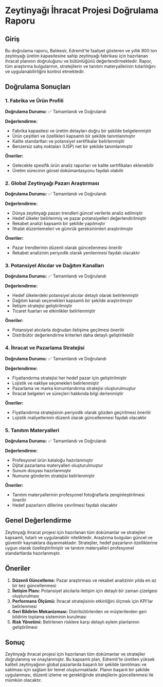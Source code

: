 # Zeytinyağı İhracat Projesi Doğrulama Raporu

## Giriş

Bu doğrulama raporu, Balıkesir, Edremit'te faaliyet gösteren ve yıllık 900 ton zeytinyağı üretim kapasitesine sahip zeytinyağı fabrikası için hazırlanan ihracat planının doğruluğunu ve bütünlüğünü değerlendirmektedir. Rapor, tüm araştırma bulgularının, stratejilerin ve tanıtım materyallerinin tutarlılığını ve uygulanabilirliğini kontrol etmektedir.

## Doğrulama Sonuçları

### 1. Fabrika ve Ürün Profili

**Doğrulama Durumu:** ✅ Tamamlandı ve Doğrulandı

**Değerlendirme:**
- Fabrika kapasitesi ve üretim detayları doğru bir şekilde belgelenmiştir
- Ürün çeşitleri ve özellikleri kapsamlı bir şekilde tanımlanmıştır
- Kalite standartları ve potansiyel sertifikalar belirlenmiştir
- Benzersiz satış noktaları (USP) net bir şekilde tanımlanmıştır

**Öneriler:**
- Gelecekte spesifik ürün analiz raporları ve kalite sertifikaları eklenebilir
- Üretim sürecinin görsel dokümantasyonu faydalı olabilir

### 2. Global Zeytinyağı Pazarı Araştırması

**Doğrulama Durumu:** ✅ Tamamlandı ve Doğrulandı

**Değerlendirme:**
- Dünya zeytinyağı pazarı trendleri güncel verilerle analiz edilmiştir
- Hedef ülkeler belirlenmiş ve pazar potansiyelleri değerlendirilmiştir
- Rekabet analizi kapsamlı bir şekilde yapılmıştır
- İthalat düzenlemeleri ve gümrük gereksinimleri araştırılmıştır

**Öneriler:**
- Pazar trendlerinin düzenli olarak güncellenmesi önerilir
- Rekabet analizinin periyodik olarak yenilenmesi faydalı olacaktır

### 3. Potansiyel Alıcılar ve Dağıtım Kanalları

**Doğrulama Durumu:** ✅ Tamamlandı ve Doğrulandı

**Değerlendirme:**
- Hedef ülkelerdeki potansiyel alıcılar detaylı olarak belirlenmiştir
- Dağıtım kanalı seçenekleri kapsamlı bir şekilde araştırılmıştır
- İletişim stratejisi geliştirilmiştir
- Ticaret fuarları ve etkinlikler belirlenmiştir

**Öneriler:**
- Potansiyel alıcılarla doğrudan iletişime geçilmesi önerilir
- Distribütör değerlendirme kriterleri daha detaylı geliştirilebilir

### 4. İhracat ve Pazarlama Stratejisi

**Doğrulama Durumu:** ✅ Tamamlandı ve Doğrulandı

**Değerlendirme:**
- Fiyatlandırma stratejisi her hedef pazar için geliştirilmiştir
- Lojistik ve nakliye seçenekleri belirlenmiştir
- Pazarlama ve marka konumlandırma stratejisi oluşturulmuştur
- İhracat belgeleri ve süreçleri hakkında bilgi derlenmiştir

**Öneriler:**
- Fiyatlandırma stratejisinin periyodik olarak gözden geçirilmesi önerilir
- Lojistik maliyetlerinin düzenli olarak güncellenmesi faydalı olacaktır

### 5. Tanıtım Materyalleri

**Doğrulama Durumu:** ✅ Tamamlandı ve Doğrulandı

**Değerlendirme:**
- Profesyonel ürün kataloğu hazırlanmıştır
- Dijital pazarlama materyalleri oluşturulmuştur
- Sunum dosyası hazırlanmıştır
- Numune gönderim stratejisi belirlenmiştir

**Öneriler:**
- Tanıtım materyallerinin profesyonel fotoğraflarla zenginleştirilmesi önerilir
- Hedef pazarların dillerine çevrilmesi faydalı olacaktır

## Genel Değerlendirme

Zeytinyağı ihracat projesi için hazırlanan tüm dokümanlar ve stratejiler kapsamlı, tutarlı ve uygulanabilir niteliktedir. Araştırma bulguları güncel ve güvenilir kaynaklara dayanmaktadır. Stratejiler, hedef pazarların özelliklerine uygun olarak özelleştirilmiştir ve tanıtım materyalleri profesyonel standartlarda hazırlanmıştır.

## Öneriler

1. **Düzenli Güncelleme:** Pazar araştırması ve rekabet analizinin yılda en az bir kez güncellenmesi
2. **İletişim Planı:** Potansiyel alıcılarla iletişim için detaylı bir zaman çizelgesi oluşturulması
3. **Performans Ölçümü:** İhracat stratejisinin etkinliğini ölçmek için KPI'lar belirlenmesi
4. **Geri Bildirim Mekanizması:** Distribütörlerden ve müşterilerden geri bildirim toplama sisteminin kurulması
5. **Risk Yönetimi:** Belirlenen risklere karşı detaylı eylem planlarının geliştirilmesi

## Sonuç

Zeytinyağı ihracat projesi için hazırlanan tüm dokümanlar ve stratejiler doğrulanmış ve onaylanmıştır. Bu kapsamlı plan, Edremit'te üretilen yüksek kaliteli zeytinyağının global pazarlarda başarılı bir şekilde tanıtılması ve satılması için sağlam bir temel oluşturmaktadır. Planın başarılı bir şekilde uygulanması, düzenli izleme ve gerektiğinde stratejilerin güncellenmesi ile mümkün olacaktır.
